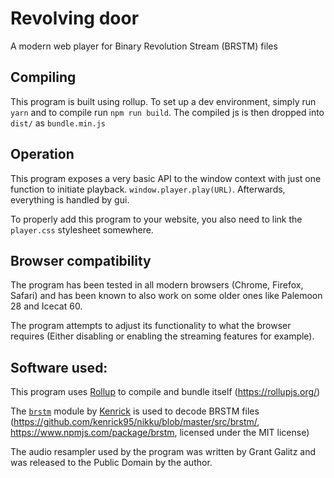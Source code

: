 # Revolving door

A modern web player for Binary Revolution Stream (BRSTM) files

## Compiling

This program is built using rollup. To set up a dev environment, simply run `yarn` and to compile run `npm run build`. The compiled js is then dropped into `dist/` as `bundle.min.js`

## Operation

This program exposes a very basic API to the window context with just one function to initiate playback. `window.player.play(URL)`. Afterwards, everything is handled by gui.

To properly add this program to your website, you also need to link the `player.css` stylesheet somewhere.

## Browser compatibility

The program has been tested in all modern browsers (Chrome, Firefox, Safari) and has been known to also work on some older ones like Palemoon 28 and Icecat 60.

The program attempts to adjust its functionality to what the browser requires (Either disabling or enabling the streaming features for example).

## Software used:

This program uses [Rollup](https://rollupjs.org/) to compile and bundle itself (https://rollupjs.org/)

The [`brstm`](https://github.com/kenrick95/nikku/blob/master/src/brstm/) module by [Kenrick](https://github.com/kenrick95) is used to decode BRSTM files (https://github.com/kenrick95/nikku/blob/master/src/brstm/, https://www.npmjs.com/package/brstm, licensed under the MIT license)

The audio resampler used by the program was written by Grant Galitz and was released to the Public Domain by the author.
